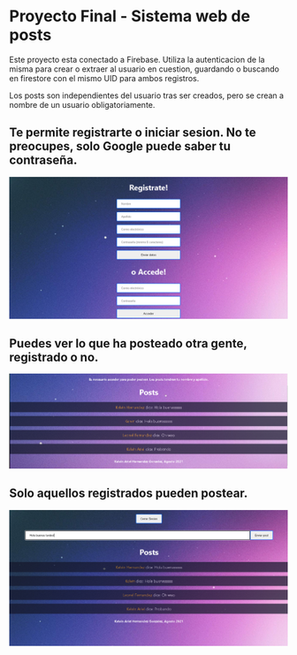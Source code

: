 # Proyecto Final - Sistema web de posts

Este proyecto esta conectado a Firebase. Utiliza la autenticacion de la misma para crear o extraer al usuario en cuestion, guardando o buscando en firestore con el mismo UID para ambos registros.

Los posts son independientes del usuario tras ser creados, pero se crean a nombre de un usuario obligatoriamente.



## Te permite registrarte o iniciar sesion. No te preocupes, solo Google puede saber tu contraseña.

![Registrate](autenticacion.PNG)

## Puedes ver lo que ha posteado otra gente, registrado o no.

![posts](posts.PNG)

## Solo aquellos registrados pueden postear.
![creando un post](posteando.PNG)
